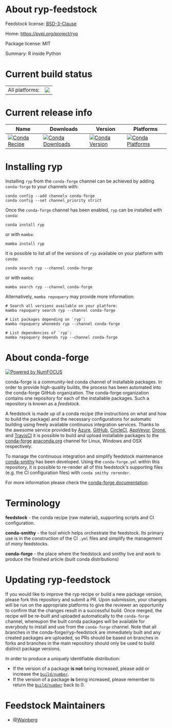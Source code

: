 About ryp-feedstock
===================

Feedstock license: [BSD-3-Clause](https://github.com/conda-forge/ryp-feedstock/blob/main/LICENSE.txt)

Home: https://pypi.org/project/ryp

Package license: MIT

Summary: R inside Python

Current build status
====================


<table><tr><td>All platforms:</td>
    <td>
      <a href="https://dev.azure.com/conda-forge/feedstock-builds/_build/latest?definitionId=23499&branchName=main">
        <img src="https://dev.azure.com/conda-forge/feedstock-builds/_apis/build/status/ryp-feedstock?branchName=main">
      </a>
    </td>
  </tr>
</table>

Current release info
====================

| Name | Downloads | Version | Platforms |
| --- | --- | --- | --- |
| [![Conda Recipe](https://img.shields.io/badge/recipe-ryp-green.svg)](https://anaconda.org/conda-forge/ryp) | [![Conda Downloads](https://img.shields.io/conda/dn/conda-forge/ryp.svg)](https://anaconda.org/conda-forge/ryp) | [![Conda Version](https://img.shields.io/conda/vn/conda-forge/ryp.svg)](https://anaconda.org/conda-forge/ryp) | [![Conda Platforms](https://img.shields.io/conda/pn/conda-forge/ryp.svg)](https://anaconda.org/conda-forge/ryp) |

Installing ryp
==============

Installing `ryp` from the `conda-forge` channel can be achieved by adding `conda-forge` to your channels with:

```
conda config --add channels conda-forge
conda config --set channel_priority strict
```

Once the `conda-forge` channel has been enabled, `ryp` can be installed with `conda`:

```
conda install ryp
```

or with `mamba`:

```
mamba install ryp
```

It is possible to list all of the versions of `ryp` available on your platform with `conda`:

```
conda search ryp --channel conda-forge
```

or with `mamba`:

```
mamba search ryp --channel conda-forge
```

Alternatively, `mamba repoquery` may provide more information:

```
# Search all versions available on your platform:
mamba repoquery search ryp --channel conda-forge

# List packages depending on `ryp`:
mamba repoquery whoneeds ryp --channel conda-forge

# List dependencies of `ryp`:
mamba repoquery depends ryp --channel conda-forge
```


About conda-forge
=================

[![Powered by
NumFOCUS](https://img.shields.io/badge/powered%20by-NumFOCUS-orange.svg?style=flat&colorA=E1523D&colorB=007D8A)](https://numfocus.org)

conda-forge is a community-led conda channel of installable packages.
In order to provide high-quality builds, the process has been automated into the
conda-forge GitHub organization. The conda-forge organization contains one repository
for each of the installable packages. Such a repository is known as a *feedstock*.

A feedstock is made up of a conda recipe (the instructions on what and how to build
the package) and the necessary configurations for automatic building using freely
available continuous integration services. Thanks to the awesome service provided by
[Azure](https://azure.microsoft.com/en-us/services/devops/), [GitHub](https://github.com/),
[CircleCI](https://circleci.com/), [AppVeyor](https://www.appveyor.com/),
[Drone](https://cloud.drone.io/welcome), and [TravisCI](https://travis-ci.com/)
it is possible to build and upload installable packages to the
[conda-forge](https://anaconda.org/conda-forge) [anaconda.org](https://anaconda.org/)
channel for Linux, Windows and OSX respectively.

To manage the continuous integration and simplify feedstock maintenance
[conda-smithy](https://github.com/conda-forge/conda-smithy) has been developed.
Using the ``conda-forge.yml`` within this repository, it is possible to re-render all of
this feedstock's supporting files (e.g. the CI configuration files) with ``conda smithy rerender``.

For more information please check the [conda-forge documentation](https://conda-forge.org/docs/).

Terminology
===========

**feedstock** - the conda recipe (raw material), supporting scripts and CI configuration.

**conda-smithy** - the tool which helps orchestrate the feedstock.
                   Its primary use is in the construction of the CI ``.yml`` files
                   and simplify the management of *many* feedstocks.

**conda-forge** - the place where the feedstock and smithy live and work to
                  produce the finished article (built conda distributions)


Updating ryp-feedstock
======================

If you would like to improve the ryp recipe or build a new
package version, please fork this repository and submit a PR. Upon submission,
your changes will be run on the appropriate platforms to give the reviewer an
opportunity to confirm that the changes result in a successful build. Once
merged, the recipe will be re-built and uploaded automatically to the
`conda-forge` channel, whereupon the built conda packages will be available for
everybody to install and use from the `conda-forge` channel.
Note that all branches in the conda-forge/ryp-feedstock are
immediately built and any created packages are uploaded, so PRs should be based
on branches in forks and branches in the main repository should only be used to
build distinct package versions.

In order to produce a uniquely identifiable distribution:
 * If the version of a package **is not** being increased, please add or increase
   the [``build/number``](https://docs.conda.io/projects/conda-build/en/latest/resources/define-metadata.html#build-number-and-string).
 * If the version of a package **is** being increased, please remember to return
   the [``build/number``](https://docs.conda.io/projects/conda-build/en/latest/resources/define-metadata.html#build-number-and-string)
   back to 0.

Feedstock Maintainers
=====================

* [@Wainberg](https://github.com/Wainberg/)

